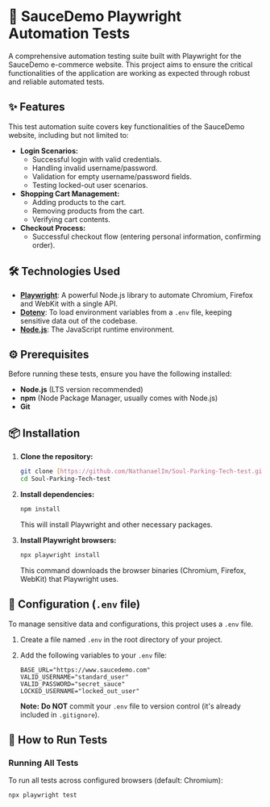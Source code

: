 
# 🚀 SauceDemo Playwright Automation Tests



A comprehensive automation testing suite built with Playwright for the SauceDemo e-commerce website. This project aims to ensure the critical functionalities of the application are working as expected through robust and reliable automated tests.

## ✨ Features

This test automation suite covers key functionalities of the SauceDemo website, including but not limited to:

* **Login Scenarios:**
    * Successful login with valid credentials.
    * Handling invalid username/password.
    * Validation for empty username/password fields.
    * Testing locked-out user scenarios.
* **Shopping Cart Management:**
    * Adding products to the cart.
    * Removing products from the cart.
    * Verifying cart contents.
* **Checkout Process:**
    * Successful checkout flow (entering personal information, confirming order).

## 🛠️ Technologies Used

* **[Playwright](https://playwright.dev/)**: A powerful Node.js library to automate Chromium, Firefox and WebKit with a single API.
* **[Dotenv](https://www.npmjs.com/package/dotenv)**: To load environment variables from a `.env` file, keeping sensitive data out of the codebase.
* **[Node.js](https://nodejs.org/)**: The JavaScript runtime environment.

## ⚙️ Prerequisites

Before running these tests, ensure you have the following installed:

* **Node.js** (LTS version recommended)
* **npm** (Node Package Manager, usually comes with Node.js)
* **Git**

## 📦 Installation

1.  **Clone the repository:**
    ```bash
    git clone [https://github.com/NathanaelIm/Soul-Parking-Tech-test.git](https://github.com/NathanaelIm/Soul-Parking-Tech-test.git)
    cd Soul-Parking-Tech-test
    ```

2.  **Install dependencies:**
    ```bash
    npm install
    ```
    This will install Playwright and other necessary packages.

3.  **Install Playwright browsers:**
    ```bash
    npx playwright install
    ```
    This command downloads the browser binaries (Chromium, Firefox, WebKit) that Playwright uses.

## 🔑 Configuration (`.env` file)

To manage sensitive data and configurations, this project uses a `.env` file.

1.  Create a file named `.env` in the root directory of your project.
2.  Add the following variables to your `.env` file:

    ```
    BASE_URL="https://www.saucedemo.com"
    VALID_USERNAME="standard_user"
    VALID_PASSWORD="secret_sauce"
    LOCKED_USERNAME="locked_out_user"
    ```
    **Note:** **Do NOT** commit your `.env` file to version control (it's already included in `.gitignore`).

## 🚀 How to Run Tests

### Running All Tests

To run all tests across configured browsers (default: Chromium):

```bash
npx playwright test

